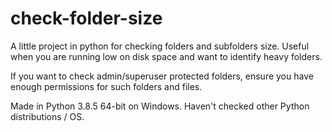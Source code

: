 # check-folder-size
A little project in python for checking folders and subfolders size. Useful when you are running low on disk space and want to identify heavy folders.

If you want to check admin/superuser protected folders, ensure you have enough permissions for such folders and files.

Made in Python 3.8.5 64-bit on Windows. Haven't checked other Python distributions / OS.